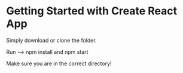 # Getting Started with Create React App

Simply download or clone the folder.

Run --> npm install and npm start

Make sure you are in the correct directory!
